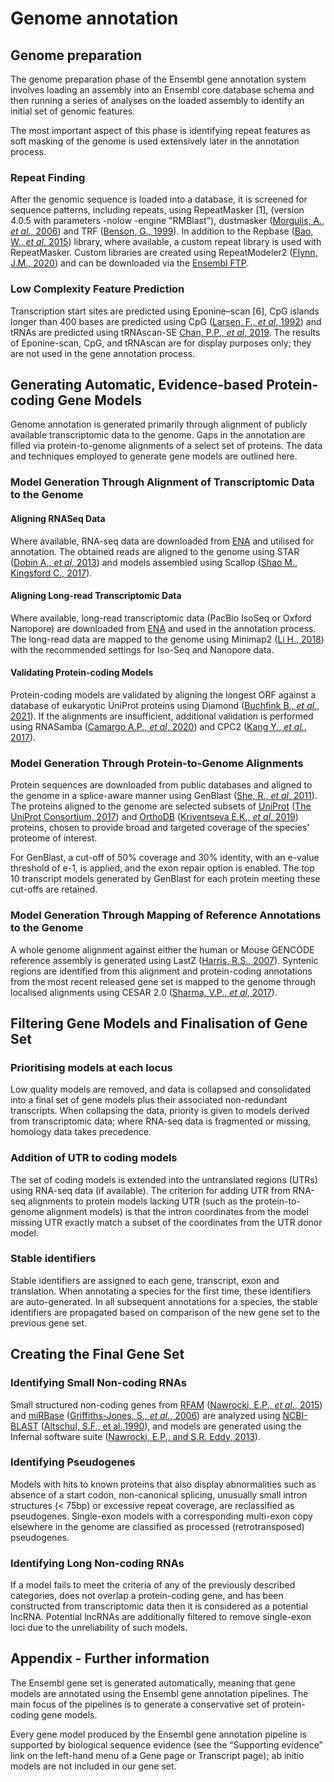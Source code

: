 # Genome annotation

## Genome preparation

The genome preparation phase of the Ensembl gene annotation system involves loading an assembly into an Ensembl core database schema and then running a series of analyses on the loaded assembly to identify an initial set of genomic features.

The most important aspect of this phase is identifying repeat features as soft masking of the genome is used extensively later in the annotation process.
### Repeat Finding

After the genomic sequence is loaded into a database, it is screened for sequence patterns, including repeats, using RepeatMasker [1], (version 4.0.5 with parameters -nolow -engine "RMBlast"), dustmasker ([Morgulis, A., *et al.*, 2006](https://doi.org/10.1089/cmb.2006.13.1028)) and TRF ([Benson, G., 1999](https://doi.org/10.1093/nar/27.2.573)). In addition to the Repbase ([Bao, W., *et al*, 2015](https://doi.org/10.1186/s13100-015-0041-9)) library, where available, a custom repeat library is used with RepeatMasker. Custom libraries are created using RepeatModeler2 ([Flynn, J.M., 2020](https://doi.org/10.1073/pnas.1921046117)) and can be downloaded via the [Ensembl FTP](https://ftp.ebi.ac.uk/pub/databases/ensembl/repeats/unfiltered_repeatmodeler/species/).
### Low Complexity Feature Prediction

Transcription start sites are predicted using Eponine–scan [6], CpG islands longer than 400 bases are predicted using CpG ([Larsen, F., *et al*, 1992](https://doi.org/10.1016/0888-7543(92)90024-m)) and tRNAs are predicted using tRNAscan-SE [Chan, P.P., *et al*, 2019](https://doi.org/10.1007/978-1-4939-9173-0_1). The results of Eponine-scan, CpG, and tRNAscan are for display purposes only; they are not used in the gene annotation process.
## Generating Automatic, Evidence-based Protein-coding Gene Models

Genome annotation is generated primarily through alignment of publicly available transcriptomic data to the genome. Gaps in the annotation are filled via protein-to-genome alignments of a select set of proteins. The data and techniques employed to generate gene models are outlined here.
### Model Generation Through Alignment of Transcriptomic Data to the Genome

#### Aligning RNASeq Data
Where available, RNA-seq data are downloaded from [ENA](https://www.ebi.ac.uk/ena/) and utilised for annotation. The obtained reads are aligned to the genome using STAR ([Dobin A., *et al*, 2013](https://doi.org/10.1093/bioinformatics/bts635)) and models assembled using Scallop ([Shao M., Kingsford C., 2017](https://doi.org/10.1038/nbt.4020)).

#### Aligning Long-read Transcriptomic Data
Where available, long-read transcriptomic data (PacBio IsoSeq or Oxford Nanopore) are downloaded from [ENA](https://www.ebi.ac.uk/ena/) and used in the annotation process. The long-read data are mapped to the genome using Minimap2 ([Li H., 2018](https://doi.org/10.1093/bioinformatics/bty191)) with the recommended settings for Iso-Seq and Nanopore data.

#### Validating Protein-coding Models
Protein-coding models are validated by aligning the longest ORF against a database of eukaryotic UniProt proteins using Diamond ([Buchfink B., *et al.*, 2021](https://doi.org/10.1038/s41592-021-01101-x)). If the alignments are insufficient, additional validation is performed using RNASamba ([Camargo A.P., *et al*, 2020](https://doi.org/10.1093/nargab/lqz024)) and CPC2 ([Kang Y., *et al.*, 2017](https://doi.org/10.1093/nar/gkx428)).
### Model Generation Through Protein-to-Genome Alignments

Protein sequences are downloaded from public databases and aligned to the genome in a splice-aware manner using GenBlast ([She, R., *et al*, 2011](https://doi.org/10.1093/bioinformatics/btr342)). The proteins aligned to the genome are selected subsets of [UniProt](https://www.uniprot.org/) ([The UniProt Consortium, 2017](https://doi.org/10.1093/nar/gkw1099)) and [OrthoDB](https://www.orthodb.org/) ([Kriventseva E.K., *et al*, 2019](https://doi.org/10.1093/nar/gky1053)) proteins, chosen to provide broad and targeted coverage of the species' proteome of interest.

For GenBlast, a cut-off of 50% coverage and 30% identity, with an e-value threshold of e-1, is applied, and the exon repair option is enabled. The top 10 transcript models generated by GenBlast for each protein meeting these cut-offs are retained.

### Model Generation Through Mapping of Reference Annotations to the Genome

A whole genome alignment against either the human or Mouse GENCODE reference assembly is generated using LastZ ([Harris, R.S., 2007](https://www.bx.psu.edu/~rsharris/rsharris_phd_thesis_2007.pdf)). Syntenic regions are identified from this alignment and protein-coding annotations from the most recent released gene set is mapped to the genome through localised alignments using CESAR 2.0 ([Sharma, V.P., *et al*, 2017](https://doi.org/10.1093/bioinformatics/btx527)).
## Filtering Gene Models and Finalisation of Gene Set

### Prioritising models at each locus

Low quality models are removed, and data is collapsed and consolidated into a final set of gene models plus their associated non-redundant transcripts. When collapsing the data, priority is given to models derived from transcriptomic data; where RNA-seq data is fragmented or missing, homology data takes precedence.

### Addition of UTR to coding models
The set of coding models is extended into the untranslated regions (UTRs) using RNA-seq data (if available). The criterion for adding UTR from RNA-seq alignments to protein models lacking UTR (such as the protein-to-genome alignment models) is that the intron coordinates from the model missing UTR exactly match a subset of the coordinates from the UTR donor model.

### Stable identifiers
Stable identifiers are assigned to each gene, transcript, exon and translation. When annotating a species for the first time, these identifiers are auto-generated. In all subsequent annotations for a species, the stable identifiers are propagated based on comparison of the new gene set to the previous gene set.

## Creating the Final Gene Set

### Identifying Small Non-coding RNAs

Small structured non-coding genes from [RFAM](https://rfam.org/) ([Nawrocki, E.P., *et al.*, 2015](https://doi.org/10.1093/nar/gku1063)) and [miRBase](https://www.mirbase.org/) ([Griffiths-Jones, S., *et al.*, 2006](https://doi.org/10.1093/nar/gkj112)) are analyzed using [NCBI-BLAST](https://blast.ncbi.nlm.nih.gov/Blast.cgi) ([Altschul, S.F., et al.,1990](https://doi.org/10.1016/s0022-2836(05)80360-2)), and models are generated using the Infernal software suite ([Nawrocki, E.P., and S.R. Eddy, 2013](https://doi.org/10.1093/bioinformatics/btt509)).
### Identifying Pseudogenes

Models with hits to known proteins that also display abnormalities such as absence of a start codon, non-canonical splicing, unusually small intron structures (< 75bp) or excessive repeat coverage, are reclassified as pseudogenes. Single-exon models with a corresponding multi-exon copy elsewhere in the genome are classified as processed (retrotransposed) pseudogenes.
### Identifying Long Non-coding RNAs

If a model fails to meet the criteria of any of the previously described categories, does not overlap a protein-coding gene, and has been constructed from transcriptomic data then it is considered as a potential lncRNA. Potential lncRNAs are additionally filtered to remove single-exon loci due to the unreliability of such models.
## Appendix - Further information
The Ensembl gene set is generated automatically, meaning that gene models are annotated using the Ensembl gene annotation pipelines. The main focus of the pipelines is to generate a conservative set of protein-coding gene models.

Every gene model produced by the Ensembl gene annotation pipeline is supported by biological sequence evidence (see the “Supporting evidence” link on the left-hand menu of a Gene page or Transcript page); ab initio models are not included in our gene set.